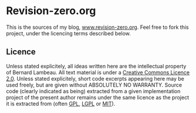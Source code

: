 # Revision-zero.org

This is the sources of my blog, www.revision-zero.org. Feel free to fork this project, 
under the licencing terms described below.

## Licence

Unless stated explicitely, all ideas written here are the intellectual property of 
Bernard Lambeau. All text material is under a 
[Creative Commons Licence 2.0](http://creativecommons.org/licenses/by/2.0/be/contract). 
Unless stated explicitely, short code excerpts appearing here may be used freely, 
but are given without ABSOLUTELY NO WARRANTY. Source code (clearly indicated as being) 
extracted from a given implementation project of the present author remains under 
the same licence as the project it is extracted from (often 
[GPL](http://www.gnu.org/licenses/gpl.html), 
[LGPL](http://www.gnu.org/licenses/lgpl.html) or 
[MIT](http://www.opensource.org/licenses/mit-license.php)). 
